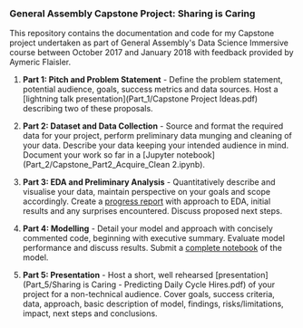 ### General Assembly Capstone Project: Sharing is Caring

This repository contains the documentation and code for my Capstone project undertaken as part of General Assembly's Data Science Immersive course between October 2017 and January 2018 with feedback provided by Aymeric Flaisler.

1. **Part 1: Pitch and Problem Statement** - Define the problem statement, potential audience, goals, success metrics and data sources. Host a [lightning talk presentation](Part_1/Capstone Project Ideas.pdf) describing two of these proposals.

2. **Part 2: Dataset and Data Collection** - Source and format the required data for your project, perform preliminary data munging and cleaning of your data. Describe your data keeping your intended audience in mind. Document your work so far in a [Jupyter notebook](Part_2/Capstone_Part2_Acquire_Clean 2.ipynb).

3. **Part 3: EDA and Preliminary Analysis** - Quantitatively describe and visualise your data, maintain perspective on your goals and scope accordingly. Create a [progress report](Part_3/Capstone_Part3_EDA.ipynb) with approach to EDA, initial results and any surprises encountered. Discuss proposed next steps.

4. **Part 4: Modelling** - Detail your model and approach with concisely commented code, beginning with executive summary. Evaluate model performance and discuss results. Submit a [complete notebook](Part_4/Capstone_Part4_Modelling.ipynb) of the model.

5. **Part 5: Presentation** - Host a short, well rehearsed [presentation](Part_5/Sharing is Caring - Predicting Daily Cycle Hires.pdf) of your project for a non-technical audience. Cover goals, success criteria, data, approach, basic description of model, findings, risks/limitations, impact, next steps and conclusions.
